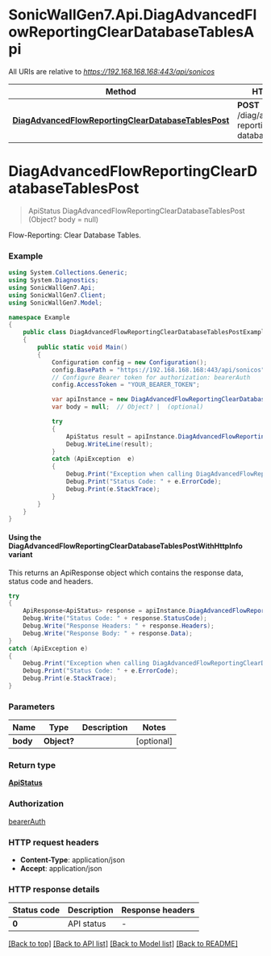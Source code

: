 # SonicWallGen7.Api.DiagAdvancedFlowReportingClearDatabaseTablesApi

All URIs are relative to *https://192.168.168.168:443/api/sonicos*

| Method | HTTP request | Description |
|--------|--------------|-------------|
| [**DiagAdvancedFlowReportingClearDatabaseTablesPost**](DiagAdvancedFlowReportingClearDatabaseTablesApi.md#diagadvancedflowreportingcleardatabasetablespost) | **POST** /diag/advanced/flow-reporting/clear-database-tables |  |

<a id="diagadvancedflowreportingcleardatabasetablespost"></a>
# **DiagAdvancedFlowReportingClearDatabaseTablesPost**
> ApiStatus DiagAdvancedFlowReportingClearDatabaseTablesPost (Object? body = null)



Flow-Reporting: Clear Database Tables.

### Example
```csharp
using System.Collections.Generic;
using System.Diagnostics;
using SonicWallGen7.Api;
using SonicWallGen7.Client;
using SonicWallGen7.Model;

namespace Example
{
    public class DiagAdvancedFlowReportingClearDatabaseTablesPostExample
    {
        public static void Main()
        {
            Configuration config = new Configuration();
            config.BasePath = "https://192.168.168.168:443/api/sonicos";
            // Configure Bearer token for authorization: bearerAuth
            config.AccessToken = "YOUR_BEARER_TOKEN";

            var apiInstance = new DiagAdvancedFlowReportingClearDatabaseTablesApi(config);
            var body = null;  // Object? |  (optional) 

            try
            {
                ApiStatus result = apiInstance.DiagAdvancedFlowReportingClearDatabaseTablesPost(body);
                Debug.WriteLine(result);
            }
            catch (ApiException  e)
            {
                Debug.Print("Exception when calling DiagAdvancedFlowReportingClearDatabaseTablesApi.DiagAdvancedFlowReportingClearDatabaseTablesPost: " + e.Message);
                Debug.Print("Status Code: " + e.ErrorCode);
                Debug.Print(e.StackTrace);
            }
        }
    }
}
```

#### Using the DiagAdvancedFlowReportingClearDatabaseTablesPostWithHttpInfo variant
This returns an ApiResponse object which contains the response data, status code and headers.

```csharp
try
{
    ApiResponse<ApiStatus> response = apiInstance.DiagAdvancedFlowReportingClearDatabaseTablesPostWithHttpInfo(body);
    Debug.Write("Status Code: " + response.StatusCode);
    Debug.Write("Response Headers: " + response.Headers);
    Debug.Write("Response Body: " + response.Data);
}
catch (ApiException e)
{
    Debug.Print("Exception when calling DiagAdvancedFlowReportingClearDatabaseTablesApi.DiagAdvancedFlowReportingClearDatabaseTablesPostWithHttpInfo: " + e.Message);
    Debug.Print("Status Code: " + e.ErrorCode);
    Debug.Print(e.StackTrace);
}
```

### Parameters

| Name | Type | Description | Notes |
|------|------|-------------|-------|
| **body** | **Object?** |  | [optional]  |

### Return type

[**ApiStatus**](ApiStatus.md)

### Authorization

[bearerAuth](../README.md#bearerAuth)

### HTTP request headers

 - **Content-Type**: application/json
 - **Accept**: application/json


### HTTP response details
| Status code | Description | Response headers |
|-------------|-------------|------------------|
| **0** | API status |  -  |

[[Back to top]](#) [[Back to API list]](../README.md#documentation-for-api-endpoints) [[Back to Model list]](../README.md#documentation-for-models) [[Back to README]](../README.md)

